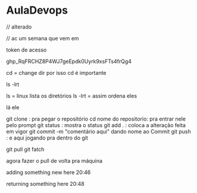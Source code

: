 # AulaDevops

// alterado

// ac um semana que vem em 

token de acesso

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


cd = change dir por isso cd é importante

ls -lrt

ls = linux lista os diretórios 
ls -lrt = assim ordena eles

lá ele


git clone : pra pegar o repositório 
cd nome do repositorio: pra entrar nele pelo prompt
git status : mostra o status
git add . : coloca a alteração feita em vigor
git commit -m "comentário aqui" dando nome ao Commit 
git push : e aqui jogando pra dentro do git 

git pull 
git fatch

agora fazer o pull de volta pra máquina

adding something new here 20:46

returning something here 20:48
